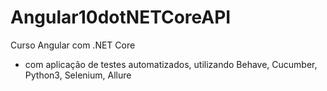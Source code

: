 # Angular10dotNETCoreAPI

Curso Angular com .NET Core
 - com aplicação de testes automatizados, utilizando Behave, Cucumber, Python3, Selenium, Allure
